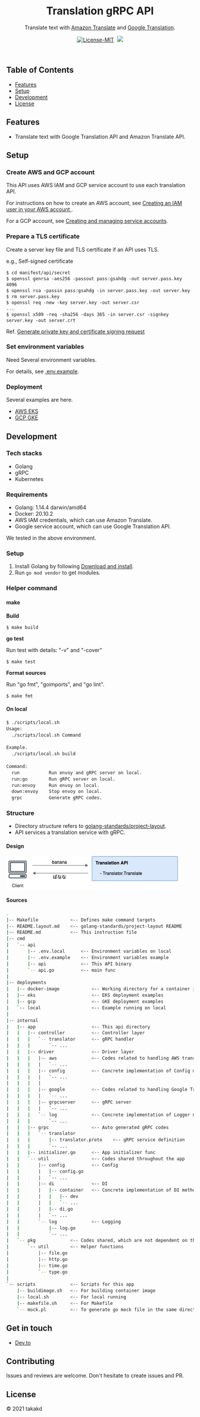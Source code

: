 <h1 align="center">Translation gRPC API</h1>

<p align="center">Translate text with <a href="https://aws.amazon.com/jp/translate/" alt="Amazon Translate">Amazon Translate</a> and <a href="https://cloud.google.com/translate/" alt="Google Translation">Google Translation</a>.</p>

<p align="center">
<a target="_blank" rel="noopener noreferrer" href="https://camo.githubusercontent.com/a568b3692dcc72af17d4abfed1b2c81d47f05dcaaefb021c9f9d3d6a856d3e6e/68747470733a2f2f696d672e736869656c64732e696f2f62616467652f4c6963656e73652d4d49542d696e666f726d6174696f6e616c3f7374796c653d666c6174"><img src="https://camo.githubusercontent.com/a568b3692dcc72af17d4abfed1b2c81d47f05dcaaefb021c9f9d3d6a856d3e6e/68747470733a2f2f696d672e736869656c64732e696f2f62616467652f4c6963656e73652d4d49542d696e666f726d6174696f6e616c3f7374796c653d666c6174" alt="License-MIT" data-canonical-src="https://img.shields.io/badge/License-MIT-informational?style=flat" style="max-width:100%;"></a>&nbsp;
    <img src="https://github.com/takakd/translation-api/workflows/Deploy/badge.svg"/>
</p>

<br>

## Table of Contents

- [Features](#features)
- [Setup](#setup)
- [Development](#development)
- [License](#license)

## Features

- Translate text with Google Translation API and Amazon Translate API.

## Setup

### Create AWS and GCP account

This API uses AWS IAM and GCP service account to use each translation API.

For instructions on how to create an AWS account, see [Creating an IAM user in your AWS account
](https://docs.aws.amazon.com/IAM/latest/UserGuide/id_users_create.html).

For a GCP account, see [Creating and managing service accounts](https://cloud.google.com/iam/docs/creating-managing-service-accounts).

### Prepare a TLS certificate

Create a server key file and TLS certificate if an API uses TLS.

e.g., Self-signed certificate

```
$ cd manifest/api/secret
$ openssl genrsa -aes256 -passout pass:gsahdg -out server.pass.key 4096
$ openssl rsa -passin pass:gsahdg -in server.pass.key -out server.key
$ rm server.pass.key
$ openssl req -new -key server.key -out server.csr
...
$ openssl x509 -req -sha256 -days 365 -in server.csr -signkey server.key -out server.crt
```

Ref. [Generate private key and certificate signing request](https://devcenter.heroku.com/articles/ssl-certificate-self)

### Set environment variables

Need Several environment variables.

For details, see [.env.example](deployments/local/.env.example).

### Deployment

Several examples are here.

* [AWS EKS](deployments/aws/README.md)
* [GCP GKE](deployments/gcp/README.md)

## Development

### Tech stacks

- Golang
- gRPC
- Kubernetes

### Requirements

- Golang: 1.14.4 darwin/amd64
- Docker: 20.10.2
- AWS IAM credentials, which can use Amazon Translate.
- Google service account, which can use Google Translation API.

We tested in the above environment.

### Setup

1. Install Golang by following [Download and install](https://golang.org/doc/install).
2. Run `go mod vendor` to get modules.

### Helper command

#### make

**Build**

```
$ make build
```

**go test**

Run test with details: "-v" and "-cover"

```
$ make test
```

**Format sources**

Run "go fmt", "goimports", and "go lint".

```
$ make fmt
```

#### On local 

```sh
$ ./scripts/local.sh
Usage:
  ./scripts/local.sh Command

Example.
  ./scripts/local.sh build

Command:
  run           Run envoy and gRPC server on local.
  run:go        Run gRPC server on local.
  run:envoy     Run envoy on local.
  down:envoy    Stop envoy on local.
  grpc          Generate gRPC codes.
```

### Structure

- Directory structure refers to [golang-standards/project-layout](https://github.com/golang-standards/project-layout).
- API services a translation service with gRPC.

#### Design

![Design](docs/design.jpg?raw=true)

#### Sources

```sh
.
|-- Makefile            <-- Defines make command targets
|-- README.layout.md    <-- golang-standards/project-layout README
|-- README.md           <-- This instruction file
|-- cmd
|   `-- api
|       |-- .env.local      <-- Environment variables on local
|       |-- .env.example    <-- Environment variables example
|       |-- api             <-- This API binary
|       `-- api.go          <-- main func
|
|-- deployments
|   |-- docker-image            <-- Working directory for a container image
|   |-- eks                     <-- EKS deployment examples
|   |-- gcp                     <-- GKE deployment examples
|   `-- local                   <-- Example running on local
|
|-- internal
|   |-- app                     <-- This api directory
|   |   |-- controller          <-- Controller layer
|   |   |   `-- translator      <-- gRPC handler
|   |   |       `-- ...
|   |   |-- driver              <-- Driver layer
|   |   |   |-- aws             <-- Codes related to handling AWS translate service
|   |   |   |   `-- ...
|   |   |   |-- config          <-- Concrete implementation of Config methods
|   |   |   |   `-- ...
|   |   |   |
|   |   |   |-- google          <-- Codes related to handling Google Translation API.
|   |   |   |   `-- ...
|   |   |   |-- grpcserver      <-- gRPC server
|   |   |   |   `-- ...
|   |   |   `-- log             <-- Concrete implementation of Logger methods
|   |   |       `-- ...
|   |   |-- grpc                <-- Auto generated gRPC codes
|   |   |   `-- translator
|   |   |       |-- translator.proto    <-- gRPC service definition
|   |   |       `-- ...
|   |   |-- initializer.go      <-- App initializer func
|   |   `-- util                <-- Codes shared throughout the app
|   |       |-- config          <-- Config
|   |       |   |-- config.go
|   |       |   `-- ...
|   |       |-- di              <-- DI
|   |       |   |-- container   <-- Concrete implementation of DI methods
|   |       |   |   |-- dev
|   |       |   |   `-- ...
|   |       |   |-- di.go
|   |       |   `-- ...
|   |       `-- log             <-- Logging
|   |           |-- log.go
|   |           `-- ...
|   `-- pkg             <-- Codes shared, which are not dependent on the app
|       `-- util        <-- Helper functions
|           |-- file.go
|           |-- http.go
|           |-- time.go
|           `-- type.go
|
`-- scripts             <-- Scripts for this app
    |-- buildimage.sh   <-- For building container image
    |-- local.sh        <-- For local running
    |-- makefile.sh     <-- For Makefile
    `-- mock.pl         <-- To generate go mock file in the same directory
```

## Get in touch

- [Dev.to](https://dev.to/takakd)

## Contributing

Issues and reviews are welcome. Don't hesitate to create issues and PR.

## License

&copy; 2021 takakd
